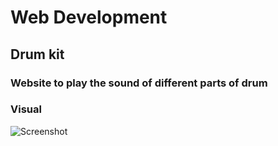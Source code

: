 # Web Development
## Drum kit
### Website to play the sound of different parts of drum

### Visual
![Screenshot](drum-kit-ss)





